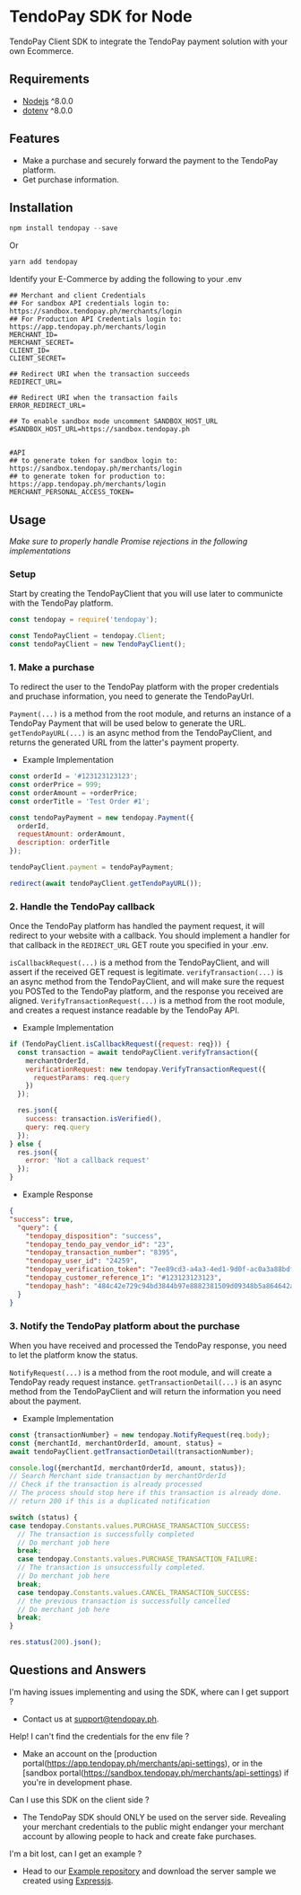 # TendoPay SDK for Node

TendoPay Client SDK to integrate the TendoPay payment solution with your own Ecommerce.

## Requirements
- [Nodejs](https://nodejs.org/) ^8.0.0
- [dotenv](https://www.npmjs.com/package/dotenv) ^8.0.0

## Features

- Make a purchase and securely forward the payment to the TendoPay platform.
- Get purchase information.

## Installation

```javascript
npm install tendopay --save
```
Or
```javascript
yarn add tendopay
```

Identify your E-Commerce by adding the following to your .env
```
## Merchant and client Credentials
## For sandbox API credentials login to: https://sandbox.tendopay.ph/merchants/login
## For Production API Credentials login to: https://app.tendopay.ph/merchants/login
MERCHANT_ID=
MERCHANT_SECRET=
CLIENT_ID=
CLIENT_SECRET=

## Redirect URI when the transaction succeeds
REDIRECT_URL=

## Redirect URI when the transaction fails
ERROR_REDIRECT_URL=

## To enable sandbox mode uncomment SANDBOX_HOST_URL
#SANDBOX_HOST_URL=https://sandbox.tendopay.ph


#API
## to generate token for sandbox login to: https://sandbox.tendopay.ph/merchants/login
## to generate token for production to: https://app.tendopay.ph/merchants/login
MERCHANT_PERSONAL_ACCESS_TOKEN=
```

## Usage

*Make sure to properly handle Promise rejections in the following implementations*

### Setup
Start by creating the TendoPayClient that you will use later to communicte with the TendoPay platform.
```javascript
const tendopay = require('tendopay');

const TendoPayClient = tendopay.Client;
const tendoPayClient = new TendoPayClient();
```

### 1. Make a purchase

To redirect the user to the TendoPay platform with the proper credentials and pruchase information, you need to generate the TendoPayUrl.

`Payment(...)` is a method from the root module, and returns an instance of a TendoPay Payment that will be used below to generate the URL.
`getTendoPayURL(...)` is an async method from the TendoPayClient, and returns the generated URL from the latter's payment property.

- Example Implementation
```javascript
const orderId = '#123123123123';
const orderPrice = 999;
const orderAmount = +orderPrice;
const orderTitle = 'Test Order #1';

const tendoPayPayment = new tendopay.Payment({
  orderId,
  requestAmount: orderAmount,
  description: orderTitle
});

tendoPayClient.payment = tendoPayPayment;

redirect(await tendoPayClient.getTendoPayURL());
```

### 2. Handle the TendoPay callback

Once the TendoPay platform has handled the payment request, it will redirect to your website with a callback.
You should implement a handler for that callback in the `REDIRECT_URL` GET route you specified in your .env.

`isCallbackRequest(...)` is a method from the TendoPayClient, and will assert if the received GET request is legitimate.
`verifyTransaction(...)` is an async method from the TendoPayClient, and will make sure the request you POSTed to the TendoPay platform, and the response you received are aligned.
`VerifyTransactionRequest(...)` is a method from the root module, and creates a request instance readable by the TendoPay API.

- Example Implementation
```javascript
if (TendoPayClient.isCallbackRequest({request: req})) {
  const transaction = await tendoPayClient.verifyTransaction({
    merchantOrderId,
    verificationRequest: new tendopay.VerifyTransactionRequest({
      requestParams: req.query
    })
  });

  res.json({
    success: transaction.isVerified(),
    query: req.query
  });
} else {
  res.json({
    error: 'Not a callback request'
  });
}
```

- Example Response
```json
{
"success": true,
  "query": {
    "tendopay_disposition": "success",
    "tendopay_tendo_pay_vendor_id": "23",
    "tendopay_transaction_number": "8395",
    "tendopay_user_id": "24259",
    "tendopay_verification_token": "7ee89cd3-a4a3-4ed1-9d0f-ac0a3a88bdfd",
    "tendopay_customer_reference_1": "#123123123123",
    "tendopay_hash": "484c42e729c94bd3844b97e8882381509d09348b5a864642a818c5e663585c86"
  }
}
```

### 3. Notify the TendoPay platform about the purchase

When you have received and processed the TendoPay response, you need to let the platform know the status.

`NotifyRequest(...)` is a method from the root module, and will create a TendoPay ready request instance.
`getTransactionDetail(...)` is an async method from the TendoPayClient and will return the information you need about the payment.

- Example Implementation
```javascript
const {transactionNumber} = new tendopay.NotifyRequest(req.body);
const {merchantId, merchantOrderId, amount, status} =
await tendoPayClient.getTransactionDetail(transactionNumber);

console.log({merchantId, merchantOrderId, amount, status});
// Search Merchant side transaction by merchantOrderId
// Check if the transaction is already processed
// The process should stop here if this transaction is already done.
// return 200 if this is a duplicated notification

switch (status) {
case tendopay.Constants.values.PURCHASE_TRANSACTION_SUCCESS:
  // The transaction is successfully completed
  // Do merchant job here
  break;
  case tendopay.Constants.values.PURCHASE_TRANSACTION_FAILURE:
  // The transaction is unsuccessfully completed.
  // Do merchant job here
  break;
  case tendopay.Constants.values.CANCEL_TRANSACTION_SUCCESS:
  // the previous transaction is successfully cancelled
  // Do merchant job here
  break;
}

res.status(200).json();
```

## Questions and Answers

I'm having issues implementing and using the SDK, where can I get support ?
- Contact us at [support@tendopay.ph](mailto:support@tendopay.ph).

Help! I can't find the credentials for the env file ?
- Make an account on the [production portal(https://app.tendopay.ph/merchants/api-settings), or in the [sandbox portal(https://sandbox.tendopay.ph/merchants/api-settings) if you're in development phase.

Can I use this SDK on the client side ?
- The TendoPay SDK should ONLY be used on the server side. Revealing your merchant credentials to the public might endanger your merchant account by allowing people to hack and create fake purchases.

I'm a bit lost, can I get an example ?
- Head to our [Example repository](https://github.com/TendoPayPlugins/tendopay-javascript-sdk/tree/example) and download the server sample we created using [Expressjs](https://expressjs.com/).
